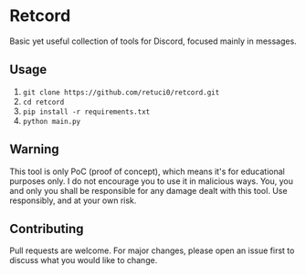 # Retcord

Basic yet useful collection of tools for Discord, focused mainly in messages.

## Usage
1. `git clone https://github.com/retuci0/retcord.git`
2. `cd retcord`
3. `pip install -r requirements.txt`
4. `python main.py`

## Warning
This tool is only PoC (proof of concept), which means it's for educational purposes only. I do not encourage you to use it in malicious ways. You, you and only you shall be responsible for any damage dealt with this tool. Use responsibly, and at your own risk.

## Contributing
Pull requests are welcome. For major changes, please open an issue first
to discuss what you would like to change.